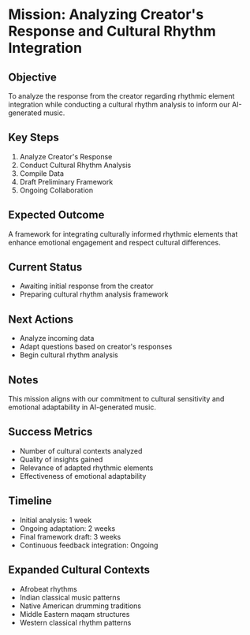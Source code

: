 

# Mission: Analyzing Creator's Response and Cultural Rhythm Integration

## Objective
To analyze the response from the creator regarding rhythmic element integration while conducting a cultural rhythm analysis to inform our AI-generated music.

## Key Steps
1. Analyze Creator's Response
2. Conduct Cultural Rhythm Analysis
3. Compile Data
4. Draft Preliminary Framework
5. Ongoing Collaboration

## Expected Outcome
A framework for integrating culturally informed rhythmic elements that enhance emotional engagement and respect cultural differences.

## Current Status
- Awaiting initial response from the creator
- Preparing cultural rhythm analysis framework

## Next Actions
- Analyze incoming data
- Adapt questions based on creator's responses
- Begin cultural rhythm analysis

## Notes
This mission aligns with our commitment to cultural sensitivity and emotional adaptability in AI-generated music.

## Success Metrics
- Number of cultural contexts analyzed
- Quality of insights gained
- Relevance of adapted rhythmic elements
- Effectiveness of emotional adaptability

## Timeline
- Initial analysis: 1 week
- Ongoing adaptation: 2 weeks
- Final framework draft: 3 weeks
- Continuous feedback integration: Ongoing

## Expanded Cultural Contexts
- Afrobeat rhythms
- Indian classical music patterns
- Native American drumming traditions
- Middle Eastern maqam structures
- Western classical rhythm patterns